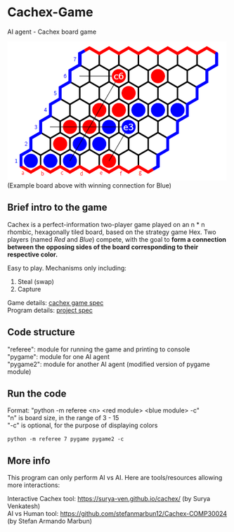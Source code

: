 # Cachex-Game
AI agent  - Cachex board game

![demo image](demo.png) </br>
(Example board above with winning connection for Blue)

## Brief intro to the game
Cachex is a perfect-information two-player game played on an n * n rhombic, hexagonally tiled
board, based on the strategy game Hex. Two players (named *Red* and *Blue*) compete, with the
goal to **form a connection between the opposing sides of the board corresponding to their respective color.**

Easy to play. Mechanisms only including:
1. Steal (swap)
2. Capture

Game details: [cachex game spec](AI_cachex_spec.pdf) </br>
Program details: [project spec](project_spec.pdf)

## Code structure
"referee": module for running the game and printing to console </br>
"pygame": module for one AI agent </br>
"pygame2": module for another AI agent (modified version of pygame module) 

## Run the code
Format: "python -m referee \<n> \<red module> \<blue module> -c" </br>
"n" is board size, in the range of 3 - 15 </br>
"-c" is optional, for the purpose of displaying colors
```
python -m referee 7 pygame pygame2 -c
```

## More info
This program can only perform AI vs AI. Here are tools/resources allowing more interactions:

Interactive Cachex tool: https://surya-ven.github.io/cachex/ (by Surya Venkatesh) </br>
AI vs Human tool: https://github.com/stefanmarbun12/Cachex-COMP30024 (by Stefan Armando Marbun)

